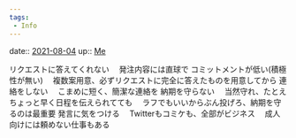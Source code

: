 ```yaml
---
tags:
 - Info
---
```


date:: [2021-08-04](/Daily_Note/2021-08-04.md)
up:: [Me](Bar/Novel/Chaos/Me.md)

リクエストに答えてくれない
　発注内容には直球で
コミットメントが低い(積極性が無い)
　複数案用意、必ずリクエストに完全に答えたものを用意してから
連絡をしない
　こまめに短く、簡潔な連絡を
納期を守らない
　当然守れ、たとえちょっと早く日程を伝えられてても
　ラフでもいいからぶん投げろ、納期を守るのは最重要
発言に気をつける
　Twitterもコミケも、全部がビジネス
　成人向けには頼めない仕事もある